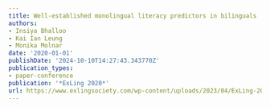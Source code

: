 ```yaml
---
title: Well-established monolingual literacy predictors in bilinguals
authors:
- Insiya Bhalloo
- Kai Ian Leung
- Monika Molnar
date: '2020-01-01'
publishDate: '2024-10-10T14:27:43.343770Z'
publication_types:
- paper-conference
publication: '*ExLing 2020*'
url: https://www.exlingsociety.com/wp-content/uploads/2023/04/ExLing-2020-proceedings.pdf#page=61
---
```

